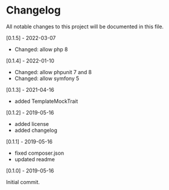 # Changelog
All notable changes to this project will be documented in this file.

[0.1.5] - 2022-03-07
- Changed: allow php 8

[0.1.4] - 2022-01-10
- Changed: allow phpunit 7 and 8
- Changed: allow symfony 5

[0.1.3] - 2021-04-16
- added TemplateMockTrait

[0.1.2] - 2019-05-16
- added license
- added changelog

[0.1.1] - 2019-05-16
- fixed composer.json
- updated readme

[0.1.0] - 2019-05-16

Initial commit.